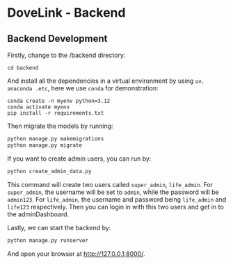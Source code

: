 # DoveLink - Backend

## Backend Development

Firstly, change to the /backend directory:

```
cd backend
```

And install all the dependencies in a virtual environment by using `uv、anaconda .etc`, here we use `conda` for demonstration:

```
conda create -n myenv python=3.12
conda activate myenv
pip install -r requirements.txt
```

Then migrate the models by running:

```python
python manage.py makemigrations
python manage.py migrate
```

If you want to create admin users, you can run by:

```python
python create_admin_data.py
```

This command will create two users called `super_admin`, `life_admin`. For `super_admin`, the username will be set to `admin`, while the password will be `admin123`. For `life_admin`, the username and password being `life_admin` and `life123` respectively. Then you can login in with this two users and get in to the adminDashboard.

Lastly, we can start the backend by:

```python
python manage.py runserver
```

And open your browser at http://127.0.0.1:8000/.
